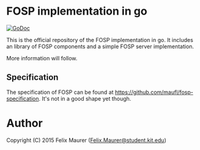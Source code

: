 # FOSP implementation in go

[![GoDoc](https://godoc.org/github.com/maufl/go-fosp/fosp?status.png)](https://godoc.org/github.com/maufl/go-fosp/fosp)

This is the official repository of the FOSP implementation in go.
It includes an library of FOSP components and a simple FOSP server implementation.

More information will follow.

## Specification

The specification of FOSP can be found at https://github.com/maufl/fosp-specification.
It's not in a good shape yet though.

# Author
Copyright (C) 2015 Felix Maurer (Felix.Maurer@student.kit.edu)
